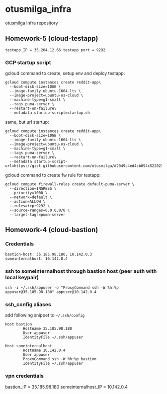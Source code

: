 # otusmilga_infra
otusmilga Infra repository

## Homework-5 (cloud-testapp)
```
testapp_IP = 35.204.12.66 testapp_port = 9292
```

### GCP startup script
gcloud command to create, setup env and deploy testapp:
```
gcloud compute instances create reddit-app\
  --boot-disk-size=10GB \
  --image-family ubuntu-1604-lts \
  --image-project=ubuntu-os-cloud \
  --machine-type=g1-small \
  --tags puma-server \
  --restart-on-failure\
  --metadata startup-script=startup.sh
```
same, but url startup:
```
gcloud compute instances create reddit-app\
  --boot-disk-size=10GB \
  --image-family ubuntu-1604-lts \
  --image-project=ubuntu-os-cloud \
  --machine-type=g1-small \
  --tags puma-server \
  --restart-on-failure\
  --metadata startup-script-url=https://gist.githubusercontent.com/otusmilga/d2049c4ed4cb094c522023fea432a181/raw/f038a23d71e51d048830770635779c970b39e892/startup.sh
```
gcloud command to create fw rule for testapp:
```
gcloud compute firewall-rules create default-puma-server \
  --direction=INGRESS \
  --priority=1000 \
  --network=default \ 
  --action=ALLOW \
  --rules=tcp:9292 \
  --source-ranges=0.0.0.0/0 \
  --target-tags=puma-server
```

## Homework-4 (cloud-bastion)
### Credentials

```
bastion-host: 35.185.98.180, 10.142.0.3
someinternalhost: 10.142.0.4
```

### ssh to someinternalhost through bastion host (peer auth with local keypair)
```
ssh -i ~/.ssh/appuser -o "ProxyCommand ssh -W %h:%p appuser@35.185.98.180" appuser@10.142.0.4
```

### ssh_config aliases 

add following snippet to `~/.ssh/config`

```
Host bastion
        Hostname 35.185.98.180
        User appuser
        IdentityFile ~/.ssh/appuser

Host someinternalhost
        Hostname 10.142.0.4
        User appuser
        ProxyCommand ssh -W %h:%p bastion
        IdentityFile ~/.ssh/appuser
```
### vpn credentials
bastion_IP = 35.185.98.180
someinternalhost_IP = 10.142.0.4


